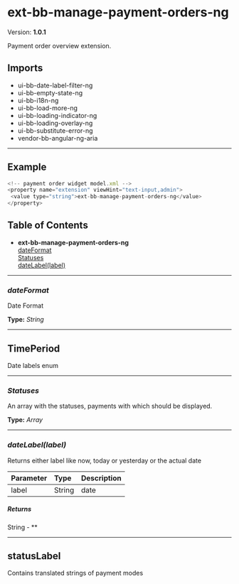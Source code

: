 # ext-bb-manage-payment-orders-ng


Version: **1.0.1**

Payment order overview extension.

## Imports

* ui-bb-date-label-filter-ng
* ui-bb-empty-state-ng
* ui-bb-i18n-ng
* ui-bb-load-more-ng
* ui-bb-loading-indicator-ng
* ui-bb-loading-overlay-ng
* ui-bb-substitute-error-ng
* vendor-bb-angular-ng-aria

---

## Example

```javascript
<!-- payment order widget model.xml -->
<property name="extension" viewHint="text-input,admin">
 <value type="string">ext-bb-manage-payment-orders-ng</value>
</property>
```

## Table of Contents
- **ext-bb-manage-payment-orders-ng**<br/>    <a href="#ext-bb-manage-payment-orders-ngdateFormat">dateFormat</a><br/>    <a href="#ext-bb-manage-payment-orders-ngStatuses">Statuses</a><br/>    <a href="#ext-bb-manage-payment-orders-ngdateLabel">dateLabel(label)</a><br/>

---
### <a name="ext-bb-manage-payment-orders-ngdateFormat"></a>*dateFormat*

Date Format

**Type:** *String*


---

## TimePeriod

Date labels enum

---
### <a name="ext-bb-manage-payment-orders-ngStatuses"></a>*Statuses*

An array with the statuses, payments with which should be displayed.

**Type:** *Array*


---

### <a name="ext-bb-manage-payment-orders-ngdateLabel"></a>*dateLabel(label)*

Returns either label like now, today or yesterday or the actual date

| Parameter | Type | Description |
| :-- | :-- | :-- |
| label | String | date |

##### Returns

String - **

---

## statusLabel

Contains translated strings of payment modes
